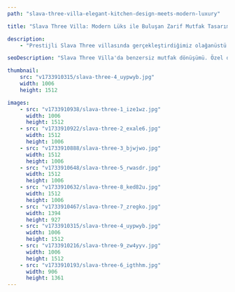 ```yaml
---
path: "slava-three-villa-elegant-kitchen-design-meets-modern-luxury"

title: "Slava Three Villa: Modern Lüks ile Buluşan Zarif Mutfak Tasarımı"

description:
    - "Prestijli Slava Three villasında gerçekleştirdiğimiz olağanüstü mutfak yenilemesiyle, bu alanı modern tasarımın başyapıtına dönüştürdük. Deneyimli ekibimiz, işlevsellik ve çağdaş estetiği kusursuz bir uyumla buluşturmak için tüm detayları özenle planladı. Projemizde son teknoloji ev aletleri ve özel tasarım dolapların yanı sıra, verimliliği ve zarafeti optimize eden akıllı bir yerleşim düzeni oluşturduk. Seçtiğimiz premium malzemeler ve ince işçilik, hem mülkün değerini artırdı hem de mutfağa benzersiz bir ambiyans kattı. Bu titiz çalışmanın sonucunda, lüks ve kullanışlılığı mükemmel dengede buluşturan etkileyici bir mutfak ortaya çıkardık."

seoDescription: "Slava Three Villa'da benzersiz mutfak dönüşümü. Özel dolaplar, premium malzemeler ve akıllı yerleşimle zarafet ve işlevselliği buluşturuyoruz. Uzman ekibimiz, modern teknoloji ve estetik tasarımla yaşam alanınızı yorumluyor."

thumbnail:
    src: "v1733910315/slava-three-4_uypwyb.jpg"
    width: 1006
    height: 1512

images:
    - src: "v1733910938/slava-three-1_ize1wz.jpg"
      width: 1006
      height: 1512
    - src: "v1733910922/slava-three-2_exale6.jpg"
      width: 1512
      height: 1006
    - src: "v1733910888/slava-three-3_bjwjwo.jpg"
      width: 1512
      height: 1006
    - src: "v1733910648/slava-three-5_rwasdr.jpg"
      width: 1512
      height: 1006
    - src: "v1733910632/slava-three-8_ked82u.jpg"
      width: 1512
      height: 1006
    - src: "v1733910467/slava-three-7_zregko.jpg"
      width: 1394
      height: 927
    - src: "v1733910315/slava-three-4_uypwyb.jpg"
      width: 1006
      height: 1512
    - src: "v1733910216/slava-three-9_zw4yyv.jpg"
      width: 1006
      height: 1512
    - src: "v1733910193/slava-three-6_igthhm.jpg"
      width: 906
      height: 1361
---
```

